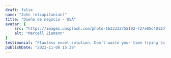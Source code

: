 ```yaml
---
draft: false
name: "John (elcapitanian)"
title: "Dueño de negocio - USA"
avatar: {
    src: "https://images.unsplash.com/photo-1633332755192-727a05c4013d?&fit=crop&w=280",
    alt: "Marcell Ziemann"
}
testimonial: "Flawless excel solution. Don’t waste your time trying to do it yourself and let Raymundo save you days."
publishDate: "2022-11-08 15:39"
---
```

